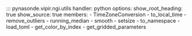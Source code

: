 ::: pynasonde.vipir.ngi.utils
    handler: python
    options:
        show_root_heading: true
        show_source: true
        members:
            - TimeZoneConversion
            - to_local_time
            - remove_outliers
            - running_median
            - smooth
            - setsize
            - to_namespace
            - load_toml
            - get_color_by_index
            - get_gridded_parameters
